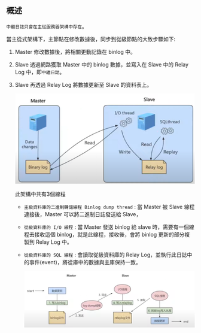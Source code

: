 ## 概述

`中繼日誌只會在主從服務器架構中存在`。 


當主從式架構下，主節點在修改數據後，同步到從級節點的大致步驟如下:

1. Master 修改數據後，將相關更動記錄在 binlog 中。

2. Slave 透過網路獲取 Master 中的 binlog 數據，並寫入在 Slave 中的 Relay Log 中，即`中繼日誌`。

3. Slave 再透過 Relay Log 將數據更新至 Slave 的資料表上。 


    <img src='../../_image/Snipaste_2024-01-25_22-00-54.png'>


    <br/>

    此架構中共有3個線程

    * `主級資料庫的二進制轉儲線程 Binlog dump thread` : 當 Master 被 Slave 線程連接後，Master 可以將二進制日誌發送給 Slave，

    * `從級資料庫的 I/O 線程` : 當 Master 發送 binlog 給 slave 時，需要有一個線程去接收這個 binlog，就是此線程，接收後，會將 binlog 更新的部分複製到 Relay Log 中。

    * `從級資料庫的 SQL 線程` : 會讀取從級資料庫的 Relay Log，並執行此日誌中的事件(event)，將從庫中的數據與主庫保持一致。

        <img src='../../_image/Snipaste_2024-01-25_23-23-54.png'>



<br/>

<br/>